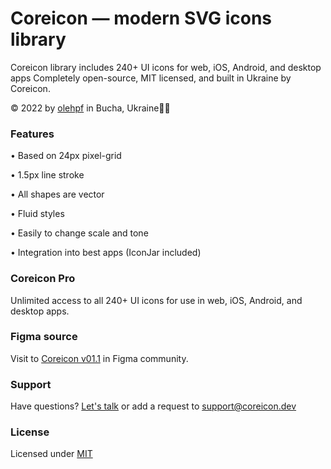 # Coreicon — modern SVG icons library
Coreicon library includes 240+ UI icons for web, iOS, Android, and desktop apps
Completely open-source, MIT licensed, and built in Ukraine by Coreicon.
>
© 2022 by [olehpf](https://www.figma.com/@olehpf) in Bucha, Ukraine💙💛
### Features
• Based on 24px pixel-grid
>
• 1.5px line stroke
>
• All shapes are vector
>
• Fluid styles
>
• Easily to change scale and tone
>
• Integration into best apps (IconJar included)
>
### Coreicon Pro
Unlimited access to all 240+ UI icons for use in web, iOS, Android, and desktop apps.
### Figma source 
Visit to [Coreicon v01.1](https://www.figma.com/community/file/1105519588638228078) in Figma community.
### Support
Have questions? [Let's talk](https://t.me/coreicon_bot) or add a request to support@coreicon.dev
### License
Licensed under [MIT](https://choosealicense.com/licenses/mit/)
